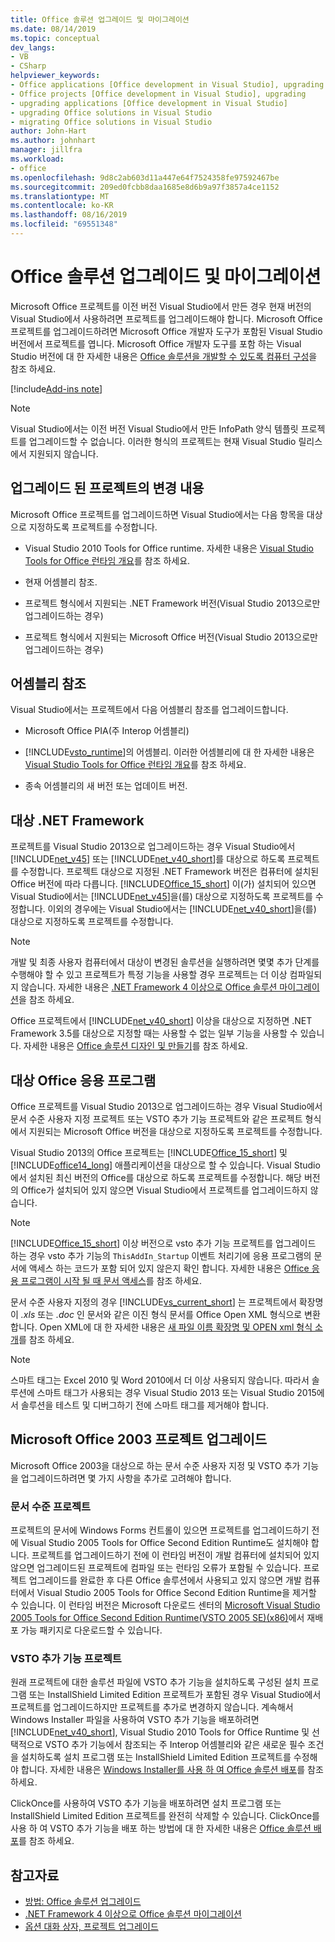 ```yaml
---
title: Office 솔루션 업그레이드 및 마이그레이션
ms.date: 08/14/2019
ms.topic: conceptual
dev_langs:
- VB
- CSharp
helpviewer_keywords:
- Office applications [Office development in Visual Studio], upgrading
- Office projects [Office development in Visual Studio], upgrading
- upgrading applications [Office development in Visual Studio]
- upgrading Office solutions in Visual Studio
- migrating Office solutions in Visual Studio
author: John-Hart
ms.author: johnhart
manager: jillfra
ms.workload:
- office
ms.openlocfilehash: 9d8c2ab603d11a447e64f7524358fe97592467be
ms.sourcegitcommit: 209ed0fcbb8daa1685e8d6b9a97f3857a4ce1152
ms.translationtype: MT
ms.contentlocale: ko-KR
ms.lasthandoff: 08/16/2019
ms.locfileid: "69551348"
---
```

# <a name="upgrade-and-migrate-office-solutions"></a>Office 솔루션 업그레이드 및 마이그레이션
  Microsoft Office 프로젝트를 이전 버전 Visual Studio에서 만든 경우 현재 버전의 Visual Studio에서 사용하려면 프로젝트를 업그레이드해야 합니다. Microsoft Office 프로젝트를 업그레이드하려면 Microsoft Office 개발자 도구가 포함된 Visual Studio 버전에서 프로젝트를 엽니다. Microsoft Office 개발자 도구를 포함 하는 Visual Studio 버전에 대 한 자세한 내용은 [Office 솔루션을 개발할 수 있도록 컴퓨터 구성](../vsto/configuring-a-computer-to-develop-office-solutions.md)을 참조 하세요.

[!include[Add-ins note](includes/addinsnote.md)]

> [!NOTE]
> Visual Studio에서는 이전 버전 Visual Studio에서 만든 InfoPath 양식 템플릿 프로젝트를 업그레이드할 수 없습니다. 이러한 형식의 프로젝트는 현재 Visual Studio 릴리스에서 지원되지 않습니다.

## <a name="changes-to-upgraded-projects"></a>업그레이드 된 프로젝트의 변경 내용
 Microsoft Office 프로젝트를 업그레이드하면 Visual Studio에서는 다음 항목을 대상으로 지정하도록 프로젝트를 수정합니다.

- Visual Studio 2010 Tools for Office runtime. 자세한 내용은 [Visual Studio Tools for Office 런타임 개요](../vsto/visual-studio-tools-for-office-runtime-overview.md)를 참조 하세요.

- 현재 어셈블리 참조.

- 프로젝트 형식에서 지원되는 .NET Framework 버전(Visual Studio 2013으로만 업그레이드하는 경우)

- 프로젝트 형식에서 지원되는 Microsoft Office 버전(Visual Studio 2013으로만 업그레이드하는 경우)

## <a name="assembly-references"></a>어셈블리 참조
 Visual Studio에서는 프로젝트에서 다음 어셈블리 참조를 업그레이드합니다.

- Microsoft Office PIA(주 Interop 어셈블리)

- [!INCLUDE[vsto_runtime](../vsto/includes/vsto-runtime-md.md)]의 어셈블리. 이러한 어셈블리에 대 한 자세한 내용은 [Visual Studio Tools for Office 런타임 개요](../vsto/visual-studio-tools-for-office-runtime-overview.md)를 참조 하세요.

- 종속 어셈블리의 새 버전 또는 업데이트 버전.

## <a name="targeted-net-framework"></a>대상 .NET Framework
 프로젝트를 Visual Studio 2013으로 업그레이드하는 경우 Visual Studio에서 [!INCLUDE[net_v45](../vsto/includes/net-v45-md.md)] 또는 [!INCLUDE[net_v40_short](../sharepoint/includes/net-v40-short-md.md)]를 대상으로 하도록 프로젝트를 수정합니다. 프로젝트 대상으로 지정된 .NET Framework 버전은 컴퓨터에 설치된 Office 버전에 따라 다릅니다. [!INCLUDE[Office_15_short](../vsto/includes/office-15-short-md.md)] 이(가) 설치되어 있으면 Visual Studio에서는 [!INCLUDE[net_v45](../vsto/includes/net-v45-md.md)]을(를) 대상으로 지정하도록 프로젝트를 수정합니다. 이외의 경우에는 Visual Studio에서는 [!INCLUDE[net_v40_short](../sharepoint/includes/net-v40-short-md.md)]을(를) 대상으로 지정하도록 프로젝트를 수정합니다.

> [!NOTE]
> 개발 및 최종 사용자 컴퓨터에서 대상이 변경된 솔루션을 실행하려면 몇몇 추가 단계를 수행해야 할 수 있고 프로젝트가 특정 기능을 사용할 경우 프로젝트는 더 이상 컴파일되지 않습니다. 자세한 내용은 [.NET Framework 4 이상으로 Office 솔루션 마이그레이션](../vsto/migrating-office-solutions-to-the-dotnet-framework-4-or-later.md)을 참조 하세요.

 Office 프로젝트에서 [!INCLUDE[net_v40_short](../sharepoint/includes/net-v40-short-md.md)] 이상을 대상으로 지정하면 .NET Framework 3.5를 대상으로 지정할 때는 사용할 수 없는 일부 기능을 사용할 수 있습니다. 자세한 내용은 [Office 솔루션 디자인 및 만들기](../vsto/designing-and-creating-office-solutions.md)를 참조 하세요.

## <a name="targeted-office-application"></a>대상 Office 응용 프로그램
 Office 프로젝트를 Visual Studio 2013으로 업그레이드하는 경우 Visual Studio에서 문서 수준 사용자 지정 프로젝트 또는 VSTO 추가 기능 프로젝트와 같은 프로젝트 형식에서 지원되는 Microsoft Office 버전을 대상으로 지정하도록 프로젝트를 수정합니다.

 Visual Studio 2013의 Office 프로젝트는 [!INCLUDE[Office_15_short](../vsto/includes/office-15-short-md.md)] 및 [!INCLUDE[office14_long](../vsto/includes/office14-long-md.md)] 애플리케이션을 대상으로 할 수 있습니다. Visual Studio에서 설치된 최신 버전의 Office를 대상으로 하도록 프로젝트를 수정합니다. 해당 버전의 Office가 설치되어 있지 않으면 Visual Studio에서 프로젝트를 업그레이드하지 않습니다.

> [!NOTE]
> [!INCLUDE[Office_15_short](../vsto/includes/office-15-short-md.md)] 이상 버전으로 vsto 추가 기능 프로젝트를 업그레이드 하는 경우 vsto 추가 기능의 `ThisAddIn_Startup` 이벤트 처리기에 응용 프로그램의 문서에 액세스 하는 코드가 포함 되어 있지 않은지 확인 합니다. 자세한 내용은 [Office 응용 프로그램이 시작 될 때 문서 액세스](../vsto/programming-vsto-add-ins.md#AccessingDocuments)를 참조 하세요.

 문서 수준 사용자 지정의 경우 [!INCLUDE[vs_current_short](../sharepoint/includes/vs-current-short-md.md)] 는 프로젝트에서 확장명이 *.xls* 또는 *.doc* 인 문서와 같은 이진 형식 문서를 Office Open XML 형식으로 변환 합니다. Open XML에 대 한 자세한 내용은 [새 파일 이름 확장명 및 OPEN xml 형식 소개](https://support.office.com/en-nz/article/Introduction-to-new-file-name-extensions-eca81dcb-5626-4e5b-8362-524d13ae4ec1)를 참조 하세요.

> [!NOTE]
> 스마트 태그는 Excel 2010 및 Word 2010에서 더 이상 사용되지 않습니다. 따라서 솔루션에 스마트 태그가 사용되는 경우 Visual Studio 2013 또는 Visual Studio 2015에서 솔루션을 테스트 및 디버그하기 전에 스마트 태그를 제거해야 합니다.

## <a name="upgrade-microsoft-office-2003-projects"></a>Microsoft Office 2003 프로젝트 업그레이드
 Microsoft Office 2003을 대상으로 하는 문서 수준 사용자 지정 및 VSTO 추가 기능을 업그레이드하려면 몇 가지 사항을 추가로 고려해야 합니다.

### <a name="document-level-projects"></a>문서 수준 프로젝트
 프로젝트의 문서에 Windows Forms 컨트롤이 있으면 프로젝트를 업그레이드하기 전에 Visual Studio 2005 Tools for Office Second Edition Runtime도 설치해야 합니다. 프로젝트를 업그레이드하기 전에 이 런타임 버전이 개발 컴퓨터에 설치되어 있지 않으면 업그레이드된 프로젝트에 컴파일 또는 런타임 오류가 포함될 수 있습니다. 프로젝트 업그레이드를 완료한 후 다른 Office 솔루션에서 사용되고 있지 않으면 개발 컴퓨터에서 Visual Studio 2005 Tools for Office Second Edition Runtime을 제거할 수 있습니다. 이 런타임 버전은 Microsoft 다운로드 센터의 [Microsoft Visual Studio 2005 Tools for Office Second Edition Runtime(VSTO 2005 SE)(x86)](http://go.microsoft.com/fwlink/?linkid=49612)에서 재배포 가능 패키지로 다운로드할 수 있습니다.

### <a name="vsto-add-in-projects"></a>VSTO 추가 기능 프로젝트
 원래 프로젝트에 대한 솔루션 파일에 VSTO 추가 기능을 설치하도록 구성된 설치 프로그램 또는 InstallShield Limited Edition 프로젝트가 포함된 경우 Visual Studio에서 프로젝트를 업그레이드하지만 프로젝트를 추가로 변경하지 않습니다. 계속해서 Windows Installer 파일을 사용하여 VSTO 추가 기능을 배포하려면 [!INCLUDE[net_v40_short](../sharepoint/includes/net-v40-short-md.md)], Visual Studio 2010 Tools for Office Runtime 및 선택적으로 VSTO 추가 기능에서 참조되는 주 Interop 어셈블리와 같은 새로운 필수 조건을 설치하도록 설치 프로그램 또는 InstallShield Limited Edition 프로젝트를 수정해야 합니다. 자세한 내용은 [Windows Installer를 사용 하 여 Office 솔루션 배포](../vsto/deploying-an-office-solution-by-using-windows-installer.md)를 참조 하세요.

 ClickOnce를 사용하여 VSTO 추가 기능을 배포하려면 설치 프로그램 또는 InstallShield Limited Edition 프로젝트를 완전히 삭제할 수 있습니다. ClickOnce를 사용 하 여 VSTO 추가 기능을 배포 하는 방법에 대 한 자세한 내용은 [Office 솔루션 배포](../vsto/deploying-an-office-solution.md)를 참조 하세요.

## <a name="see-also"></a>참고자료
- [방법: Office 솔루션 업그레이드](https://msdn.microsoft.com/a269e539-b717-4680-a568-2152b070347e)
- [.NET Framework 4 이상으로 Office 솔루션 마이그레이션](../vsto/migrating-office-solutions-to-the-dotnet-framework-4-or-later.md)
- [옵션 대화 상자, 프로젝트 업그레이드](../vsto/project-upgrade-options-dialog-box.md)
